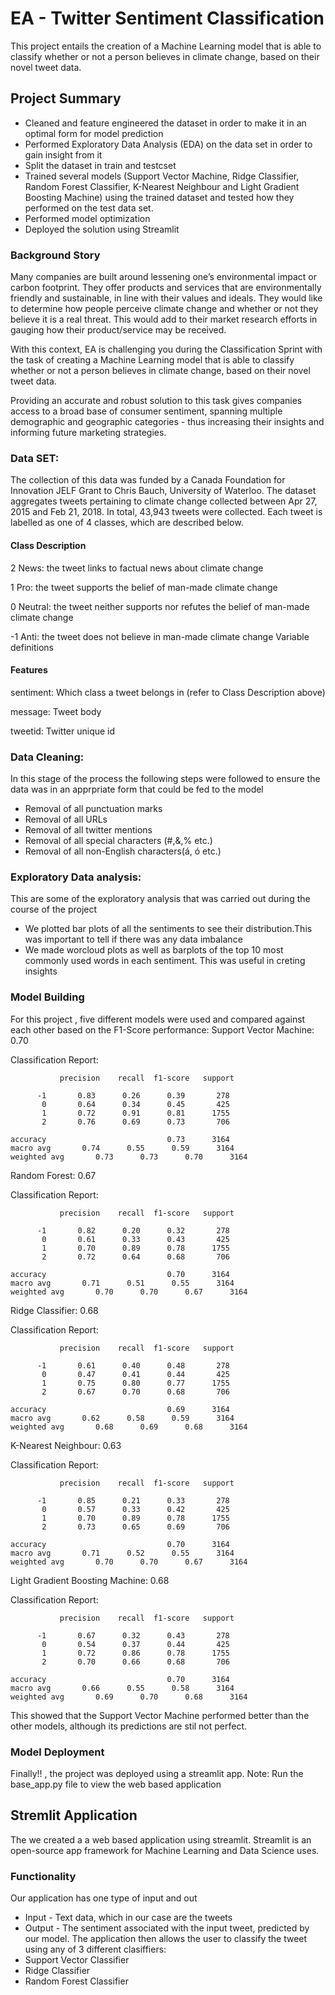 # EA - Twitter Sentiment Classification
This project entails the creation of a Machine Learning model that is able to classify whether or not a person believes in climate change, based on their novel tweet data. 
## Project Summary
- Cleaned and feature engineered the dataset in order to make it in an optimal form for model prediction 
- Performed Exploratory Data Analysis (EDA) on the data set in order to gain insight from it
- Split the dataset in train and testcset
- Trained several models (Support Vector Machine, Ridge Classifier, Random Forest Classifier, K-Nearest Neighbour and Light Gradient Boosting Machine) using the trained dataset and tested how they performed on the test data set.
- Performed model optimization
- Deployed the solution using Streamlit
### Background Story
Many companies are built around lessening one’s environmental impact or carbon footprint. They offer products and services that are environmentally friendly and sustainable, in line with their values and ideals. They would like to determine how people perceive climate change and whether or not they believe it is a real threat. This would add to their market research efforts in gauging how their product/service may be received.

With this context, EA is challenging you during the Classification Sprint with the task of creating a Machine Learning model that is able to classify whether or not a person believes in climate change, based on their novel tweet data.

Providing an accurate and robust solution to this task gives companies access to a broad base of consumer sentiment, spanning multiple demographic and geographic categories - thus increasing their insights and informing future marketing strategies.

### Data SET:
The collection of this data was funded by a Canada Foundation for Innovation JELF Grant to Chris Bauch, University of Waterloo. The dataset aggregates tweets pertaining to climate change collected between Apr 27, 2015 and Feb 21, 2018. In total, 43,943 tweets were collected. Each tweet is labelled as one of 4 classes, which are described below.

#### Class Description

2 News: the tweet links to factual news about climate change

1 Pro: the tweet supports the belief of man-made climate change

0 Neutral: the tweet neither supports nor refutes the belief of man-made climate change

-1 Anti: the tweet does not believe in man-made climate change Variable definitions

#### Features

sentiment: Which class a tweet belongs in (refer to Class Description above)

message: Tweet body

tweetid: Twitter unique id

### Data Cleaning:
In this stage of the process the following steps were followed to ensure the data was in an apprpriate form that could be fed to the model

- Removal of all punctuation marks
- Removal of all URLs
- Removal of all twitter mentions
- Removal of all special characters (#,&,% etc.)
- Removal of all non-English characters(á, ó etc.)
### Exploratory Data analysis:
This are some of the exploratory analysis that was carried out during the course of the project 

- We plotted bar plots of all the sentiments to see their distribution.This was important to tell if there was any data imbalance
- We made worcloud plots as well as barplots of the top 10 most commonly used words in each sentiment. This was useful in creting insights
### Model Building 
For this project , five different models were used and compared against each other based on the F1-Score performance:
Support Vector Machine: 0.70

Classification Report:

               precision    recall  f1-score   support

          -1       0.83      0.26      0.39       278
           0       0.64      0.34      0.45       425
           1       0.72      0.91      0.81      1755
           2       0.76      0.69      0.73       706

    accuracy                           0.73      3164
    macro avg       0.74      0.55      0.59      3164
    weighted avg       0.73      0.73      0.70      3164


Random Forest: 0.67

Classification Report:

               precision    recall  f1-score   support

          -1       0.82      0.20      0.32       278
           0       0.61      0.33      0.43       425
           1       0.70      0.89      0.78      1755
           2       0.72      0.64      0.68       706

    accuracy                           0.70      3164
    macro avg       0.71      0.51      0.55      3164
    weighted avg       0.70      0.70      0.67      3164


Ridge Classifier: 0.68

Classification Report:

               precision    recall  f1-score   support

          -1       0.61      0.40      0.48       278
           0       0.47      0.41      0.44       425
           1       0.75      0.80      0.77      1755
           2       0.67      0.70      0.68       706

    accuracy                           0.69      3164
    macro avg       0.62      0.58      0.59      3164
    weighted avg       0.68      0.69      0.68      3164


K-Nearest Neighbour: 0.63

Classification Report:

               precision    recall  f1-score   support

          -1       0.85      0.21      0.33       278
           0       0.57      0.33      0.42       425
           1       0.70      0.89      0.78      1755
           2       0.73      0.65      0.69       706

    accuracy                           0.70      3164
    macro avg       0.71      0.52      0.55      3164
    weighted avg       0.70      0.70      0.67      3164


Light Gradient Boosting Machine: 0.68

Classification Report:

               precision    recall  f1-score   support

          -1       0.67      0.32      0.43       278
           0       0.54      0.37      0.44       425
           1       0.72      0.86      0.78      1755
           2       0.70      0.66      0.68       706

    accuracy                           0.70      3164
    macro avg       0.66      0.55      0.58      3164
    weighted avg       0.69      0.70      0.68      3164



This showed that the Support Vector Machine performed better than the other models, although its predictions are stil not perfect.


 
 ### Model Deployment
 Finally!! , the project was deployed using a streamlit app.
 Note: Run the base_app.py file to view the web based application

## Stremlit Application
The we created a a web based application using streamlit.
Streamlit is an open-source app framework for Machine Learning and Data Science uses.

### Functionality
Our application has one type of input and out
  - Input - Text data, which in our case are the tweets
  - Output - The sentiment associated with the input tweet, predicted by our model.
The application then allows the user to classify the tweet using any of 3 different clasiffiers:
  - Support Vector Classifier
  - Ridge Classifier
  - Random Forest Classifier
  
  
